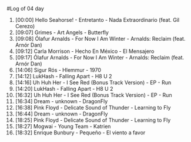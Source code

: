 #Log of 04 day

1. [00:00] Hello Seahorse! - Entretanto - Nada Extraordinario (feat. Gil Cerezo)
1. [09:07] Grimes - Art Angels - Butterfly
1. [09:08] Ólafur Arnalds - For Now I Am Winter - Arnalds: Reclaim (feat. Arnór Dan)
1. [09:12] Carla Morrison - Hecho En México - El Mensajero
1. [09:17] Ólafur Arnalds - For Now I Am Winter - Arnalds: Reclaim (feat. Arnór Dan)
1. [14:06] Sigur Rós - Hlemmur - 1970
1. [14:12] LukHash - Falling Apart - H8 U 2
1. [14:16] Uh Huh Her - I See Red (Bonus Track Version) - EP - Run
1. [14:20] LukHash - Falling Apart - H8 U 2
1. [16:32] Uh Huh Her - I See Red (Bonus Track Version) - EP - Run
1. [16:34] Dream - unknown - DragonFly
1. [16:38] Pink Floyd - Delicate Sound of Thunder - Learning to Fly
1. [16:44] Dream - unknown - DragonFly
1. [18:25] Pink Floyd - Delicate Sound of Thunder - Learning to Fly
1. [18:27] Mogwai - Young Team - Katrien
1. [18:32] Enrique Bunbury - Pequeño - El viento a favor

